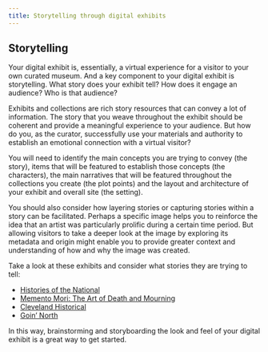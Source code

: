 ```yaml
---
title: Storytelling through digital exhibits
---
```


## Storytelling

Your digital exhibit is, essentially, a virtual experience for a visitor to your own curated museum. And a key component to your digital exhibit is storytelling. What story does your exhibit tell? How does it engage an audience? Who is that audience?

Exhibits and collections are rich story resources that can convey a lot of information. The story that you weave throughout the exhibit should be coherent and provide a meaningful experience to your audience. But how do you, as the curator, successfully use your materials and authority to establish an emotional connection with a virtual visitor?

You will need to identify the main concepts you are trying to convey (the story), items that will be featured to establish those concepts (the characters), the main narratives that will be featured throughout the collections you create (the plot points) and the layout and architecture of your exhibit and overall site (the setting).

You should also consider how layering stories or capturing stories within a story can be facilitated. Perhaps a specific image helps you to reinforce the idea that an artist was particularly prolific during a certain time period. But allowing visitors to take a deeper look at the image by exploring its metadata and origin might enable you to provide greater context and understanding of how and why the image was created.

Take a look at these exhibits and consider what stories they are trying to tell:
- [Histories of the National](http://mallhistory.org/)
- [Memento Mori: The Art of Death and Mourning](http://exhibits.usu.edu/exhibits/show/mementomori)
- [Cleveland Historical](https://clevelandhistorical.org/)
- [Goin’ North](https://goinnorth.org)


In this way, brainstorming and storyboarding the look and feel of your digital exhibit is a great way to get started.
